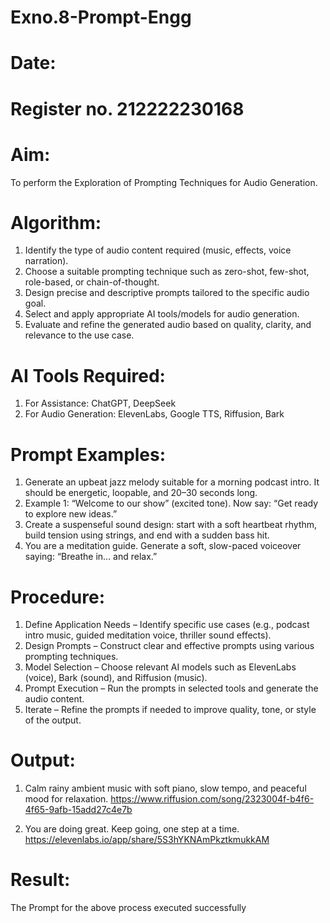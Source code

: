 # Exno.8-Prompt-Engg
# Date:
# Register no. 212222230168
# Aim: 
To perform the Exploration of Prompting Techniques for Audio Generation.

# Algorithm: 
1. Identify the type of audio content required (music, effects, voice narration).
2. Choose a suitable prompting technique such as zero-shot, few-shot, role-based, or chain-of-thought.
3. Design precise and descriptive prompts tailored to the specific audio goal.
4. Select and apply appropriate AI tools/models for audio generation.
5. Evaluate and refine the generated audio based on quality, clarity, and relevance to the use case.

# AI Tools Required:
1. For Assistance: ChatGPT, DeepSeek
2. For Audio Generation: ElevenLabs, Google TTS, Riffusion, Bark

# Prompt Examples:
1. Generate an upbeat jazz melody suitable for a morning podcast intro. It should be energetic, loopable, and 20–30 seconds long.
2. Example 1: “Welcome to our show” (excited tone). Now say: “Get ready to explore new ideas.”
3. Create a suspenseful sound design: start with a soft heartbeat rhythm, build tension using strings, and end with a sudden bass hit.
4. You are a meditation guide. Generate a soft, slow-paced voiceover saying: “Breathe in… and relax.”

# Procedure:
1. Define Application Needs – Identify specific use cases (e.g., podcast intro music, guided meditation voice, thriller sound effects).
2. Design Prompts – Construct clear and effective prompts using various prompting techniques.
3. Model Selection – Choose relevant AI models such as ElevenLabs (voice), Bark (sound), and Riffusion (music).
4. Prompt Execution – Run the prompts in selected tools and generate the audio content.
5. Iterate – Refine the prompts if needed to improve quality, tone, or style of the output.

# Output:
1. Calm rainy ambient music with soft piano, slow tempo, and peaceful mood for relaxation.
https://www.riffusion.com/song/2323004f-b4f6-4f65-9afb-15add27c4e7b

2. You are doing great. Keep going, one step at a time.
https://elevenlabs.io/app/share/5S3hYKNAmPkztkmukkAM

# Result: 
The Prompt for the above process executed successfully
